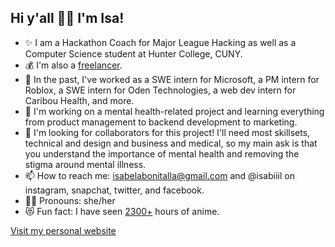 ## Hi y'all 👋🏽 I'm Isa!

- ✨ I am a Hackathon Coach for Major League Hacking as well as a Computer Science student at Hunter College, CUNY.
- 💰 I'm also a [freelancer](https://www.upwork.com/freelancers/~013ecc3e0cb655ea55).
- 📜 In the past, I've worked as a SWE intern for Microsoft, a PM intern for Roblox, a SWE intern for Oden Technologies, a web dev intern for Caribou Health, and more.
- 🌱 I'm working on a mental health-related project and learning everything from product management to backend development to marketing.
- 👯 I'm looking for collaborators for this project! I'll need most skillsets, technical and design and business and medical, so my main ask is that you understand the importance of mental health and removing the stigma around mental illness.
- 📫 How to reach me: isabelabonitalla@gmail.com and @isabiiil on instagram, snapchat, twitter, and facebook.
- 🏳️‍🌈 Pronouns: she/her
- 😻 Fun fact: I have seen [2300+](https://anilist.co/user/isabiiil/) hours of anime.

[Visit my personal website](http://isa23.tech/)

<!--
**isabiiil/isabiiil** is a ✨ _special_ ✨ repository because its `README.md` (this file) appears on your GitHub profile.

Here are some ideas to get you started:

- 🔭 I’m currently working on ...
- 🌱 I’m currently learning ...
- 👯 I’m looking to collaborate on ...
- 🤔 I’m looking for help with ...
- 💬 Ask me about ...
- 📫 How to reach me: ...
- 😄 Pronouns: ...
- ⚡ Fun fact: ...
-->
